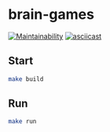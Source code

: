 # brain-games 

[![Maintainability](https://api.codeclimate.com/v1/badges/23c2d607128c6da083ec/maintainability)](https://codeclimate.com/github/Leepoch/java-project-61/maintainability)
[![asciicast](https://asciinema.org/a/AlzS4HOmDa1KVSTf8fJvXuTgf.svg)](https://asciinema.org/a/AlzS4HOmDa1KVSTf8fJvXuTgf)

## Start

```bash
make build
```

## Run

```bash
make run
```
